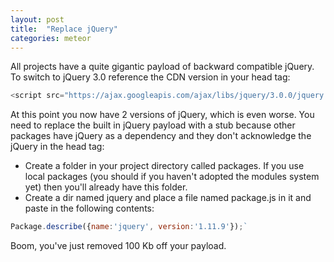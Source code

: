 ```yaml
---
layout: post
title:  "Replace jQuery"
categories: meteor
---
```


All projects have a quite gigantic payload of backward compatible jQuery.
To switch to jQuery 3.0 reference the CDN version in your head tag:

``` javascript
<script src="https://ajax.googleapis.com/ajax/libs/jquery/3.0.0/jquery.min.js"></script>
````

At this point you now have 2 versions of jQuery, which is even worse. You need to replace the built in jQuery payload with a stub because other packages have jQuery as a dependency and they don't acknowledge the jQuery in the head tag:

- Create a folder in your project directory called packages. If you use local packages (you should if you haven't adopted the modules system yet) then you'll already have this folder.
- Create a dir named jquery and place a file named package.js in it and paste in the following contents: 
``` javascript
Package.describe({name:'jquery', version:'1.11.9'});`
```

Boom, you've just removed 100 Kb off your payload.
